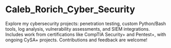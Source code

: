 # Caleb_Rorich_Cyber_Security
Explore my cybersecurity projects: penetration testing, custom Python/Bash tools, log analysis, vulnerability assessments, and SIEM integrations. Includes work from certifications like CompTIA Security+ and Pentest+, with ongoing CySA+ projects. Contributions and feedback are welcome!
